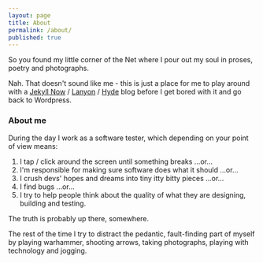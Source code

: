 ```yaml
---
layout: page
title: About
permalink: /about/
published: true
---
```


So you found my little corner of the Net where I pour out my soul in proses, poetry and photographs.

Nah. That doesn't sound like me - this is just a place for me to play around with a [Jekyll Now](https://www.smashingmagazine.com/2014/08/build-blog-jekyll-github-pages/) / [Lanyon](https://github.com/poole/lanyon) / [Hyde](https://github.com/poole/hyde) blog before I get bored with it and go back to Wordpress.

### About me

During the day I work as a software tester, which depending on your point of view means:
1. I tap / click around the screen until something breaks ...or...
1. I'm responsible for making sure software does what it should ...or...
1. I crush devs' hopes and dreams into tiny itty bitty pieces ...or...
1. I find bugs ...or...
1. I try to help people think about the quality of what they are designing, building and testing. 

The truth is probably up there, somewhere.

The rest of the time I try to distract  the pedantic, fault-finding part of myself by playing warhammer, shooting arrows, taking photographs, playing with technology and jogging. 
